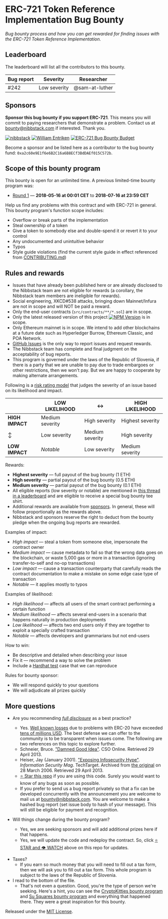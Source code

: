 # ERC-721 Token Reference Implementation Bug Bounty

*Bug bounty process and how you can get rewarded for finding issues with the ERC-721 Token Reference Implementation.*

## Leaderboard

The leaderboard will list all the contributors to this bounty.

| Bug report | Severity | Researcher
|-|-|-|
| #242 | Low severity | @sam-at-luther |

## Sponsors

**Sponsor this bug bounty if you support ERC-721**. This means you will commit to paying researchers that demonstrate a problem. Contact us at [bounty@nibbstack.com](mailto:bounty@nibbstack.com) if interested. Thank you.

[![nibbstack](https://img.shields.io/badge/nibbstack-1%20ETH-red.svg)](https://nibbstack.com) [![William Entriken](https://img.shields.io/badge/William%20Entriken-1%20ETH-red.svg)](https://github.com/fulldecent) [![ERC-721 Bug Bounty Budget](https://img.shields.io/badge/ERC--721%20Bug%20Bounty%20Budget-2%20ETH-purple.svg)](https://etherscan.io/address/0xa2c60e9E1f6e6B2C16a6B8ECf3BdDAEf015C572b)

Become a sponsor and be listed here as a contributor to the bug bounty fund: `0xa2c60e9E1f6e6B2C16a6B8ECf3BdDAEf015C572b`.

## Scope of this bounty program

This bounty is open for an unlimited time. A previous limited-time bounty program was:

* [Round 1](https://github.com/nibbstack/erc721/issues/46) — **2018-05-16 at 00:01 CET** to **2018-07-16 at 23:59 CET**

Help us find any problems with this contract and with ERC-721 in general. This bounty program's function scope includes:

- Overflow or break parts of the implementation
- Steal ownership of a token
- Give a token to somebody else and double-spend it or revert it to your control
- Any undocumented and unintuitive behavior
- Typos
- Style guide violations (find the current style guide in effect referenced from [CONTRIBUTING.md](CONTRIBUTING.md))

## Rules and rewards

- Issues that have already been published here or are already disclosed to the Nibbstack team are not eligible for rewards (a corollary, the Nibbstack team members are ineligible for rewards).
- Social engineering, XKCD#538 attacks, bringing down Mainnet/Infura are not in scope and will NOT be paid a reward.
- Only the end-user contracts (`src/contracts/**/*.sol`) are in scope.
- Only the latest released version of this project [![NPM Version](https://badge.fury.io/js/@0xcert%2Fethereum-erc721.svg)](https://www.npmjs.com/package/@0xcert/ethereum-erc721) is in scope.
- Only Ethereum mainnet is in scope. We intend to add other blockchains at a future date such as Hyperledger Burrow, Ethereum Classic, and POA Network.
- [GitHub Issues](https://github.com/nibbstack/erc721/issues) is the only way to report issues and request rewards.
- The Nibbstack team has complete and final judgment on the acceptability of bug reports.
- This program is governed under the laws of the Republic of Slovenia, if there is a party that we are unable to pay due to trade embargoes or other restrictions, then we won't pay. But we are happy to cooperate by making alternate arrangements.

Following is a [risk rating model](https://www.owasp.org/index.php/OWASP_Risk_Rating_Methodology) that judges the severity of an issue based on its likelihood and impact.

|                 | LOW LIKELIHOOD  | :left_right_arrow: | HIGH LIKELIHOOD      |
| --------------- | --------------- | ------------------ | -------------------- |
| **HIGH IMPACT** | Medium severity | High severity      | Highest severity |
| :arrow_up_down: | Low severity    | Medium severity    | High severity        |
| **LOW IMPACT**  | *Notable*       | Low severity       | Medium severity      |

Rewards:

- **Highest severity** — full payout of the bug bounty (1 ETH)
- **High severity** — partial payout of the bug bounty (0.5 ETH)
- **Medium severity** — partial payout of the bug bounty (0.1 ETH)
- All eligible reports (low severity or notable) are mentioned in [this thread in a leaderboard](#leaderboard) and are eligible to receive a special bug bounty tee shirt.
- Additional rewards are available from [sponsors](#sponsors). In general, these will follow proportionally as the rewards above.
- Nibbstack and sponsors reserve the right to deduct from the bounty pledge when the ongoing bug reports are rewarded.

Examples of impact:

- *High impact* — steal a token from someone else, impersonate the contract owner
- *Medium impact* — cause metadata to fail so that the wrong data goes on the blockchain, or waste 5,000 gas or more in a transaction (ignoring transfer-to-self and no-op transactions)
- *Low impact* — cause a transaction counterparty that carefully reads the contract documentation to make a mistake on some edge case type of transaction
- *Notable* — it applies mostly to typos

Examples of likelihood:

* *High likelihood* — affects all users of the smart contract performing a certain function
* *Medium likelihood* — affects several end-users in a scenario that happens naturally in production deployments
* *Low likelihood* — affects two end users only if they are together to exploit a specially crafted transaction
* *Notable* — affects developers and grammarians but not end-users

How to win:

- Be descriptive and detailed when describing your issue
- Fix it — recommend a way to solve the problem
- Include a [Hardhat test](https://hardhat.org/) case that we can reproduce

Rules for bounty sponsor:

- We will respond quickly to your questions
- We will adjudicate all prizes quickly

## More questions

* Are you recommending [*full disclosure*](https://en.wikipedia.org/wiki/Full_disclosure_(computer_security)) as a best practice?
  * Yes. [Well known losses](https://github.com/ethereum/EIPs/issues/223) due to problems with ERC-20 have exceeded [tens of millions USD]((https://github.com/ethereum/EIPs/issues/223)). The best defense we can offer to the community is to be transparent when issues come. The following are two references on this topic to explore further.
  * Schneier, Bruce. ["Damned Good Idea"](https://www.schneier.com/essay-146.html). CSO Online. Retrieved 29 April 2013.
  * Heiser, Jay (January 2001). ["Exposing Infosecurity Hype"](https://web.archive.org/web/20060328012516/http://infosecuritymag.techtarget.com/articles/january01/columns_curmudgeons_corner.shtml). *Information Security Mag*. TechTarget. Archived from [the original](http://infosecuritymag.techtarget.com/articles/january01/columns_curmudgeons_corner.shtml) on 28 March 2006. Retrieved 29 April 2013.
  * [:star: Star this repo](https://github.com/nibbstack/erc721/) if you are using this code. Surely you would want to know of any bugs as soon as possible.
  * If you prefer to send us a bug report privately so that a fix can be developed concurrently with the announcement you are welcome to mail us at [bounty@nibbstack.com](mailto:bounty@nibbstack.com). You are welcome to make a hashed bug report (set issue body to hash of your message). This will still be eligible for payment and recognition.

* Will things change during the bounty program?
  * Yes, we are seeking sponsors and will add additional prizes here if that happens.
  * Yes, we will update the code and redeploy the contract. So, click [:star: STAR and :eye: WATCH](https://github.com/nibbstack/erc721/) above on this repo for updates.

- Taxes?
  - If you earn so much money that you will need to fill out a tax form, then we will ask you to fill out a tax form. This whole program is subject to the laws of the Republic of Slovenia.
- I read to the bottom of the file.
  - That's not even a question. Good, you're the type of person we're seeking. Here's a hint, you can see the [CryptoKitties bounty program](https://github.com/axiomzen/cryptokitties-bounty) and [Su Squares bounty program](https://github.com/su-squares/ethereum-contract) and everything that happened there. They were a great inspiration for this bounty.

Released under the [MIT License](LICENSE). 

